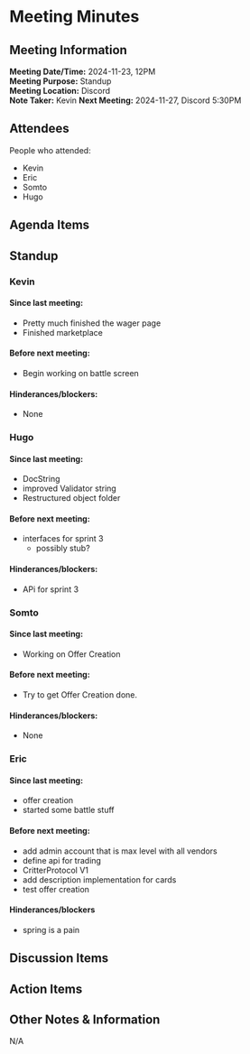 # Meeting Minutes
## Meeting Information
**Meeting Date/Time:** 2024-11-23, 12PM  
**Meeting Purpose:** Standup  
**Meeting Location:** Discord  
**Note Taker:** Kevin
**Next Meeting:** 2024-11-27, Discord 5:30PM

## Attendees
People who attended:
- Kevin
- Eric
- Somto
- Hugo

## Agenda Items

## Standup
### Kevin
#### Since last meeting:
- Pretty much finished the wager page
- Finished marketplace

#### Before next meeting:
- Begin working on battle screen

#### Hinderances/blockers:
- None

### Hugo
#### Since last meeting:
- DocString
- improved Validator string
- Restructured object folder

#### Before next meeting:
- interfaces for sprint 3
    - possibly stub?

#### Hinderances/blockers:
- APi for sprint 3

### Somto
#### Since last meeting:
- Working on Offer Creation

#### Before next meeting: 
- Try to get Offer Creation done. 

#### Hinderances/blockers:
- None

### Eric
#### Since last meeting:
- offer creation
- started some battle stuff

#### Before next meeting:
- add admin account that is max level with all vendors
- define api for trading
- CritterProtocol V1
- add description implementation for cards
- test offer creation

#### Hinderances/blockers
- spring is a pain

## Discussion Items

## Action Items

## Other Notes & Information
N/A
